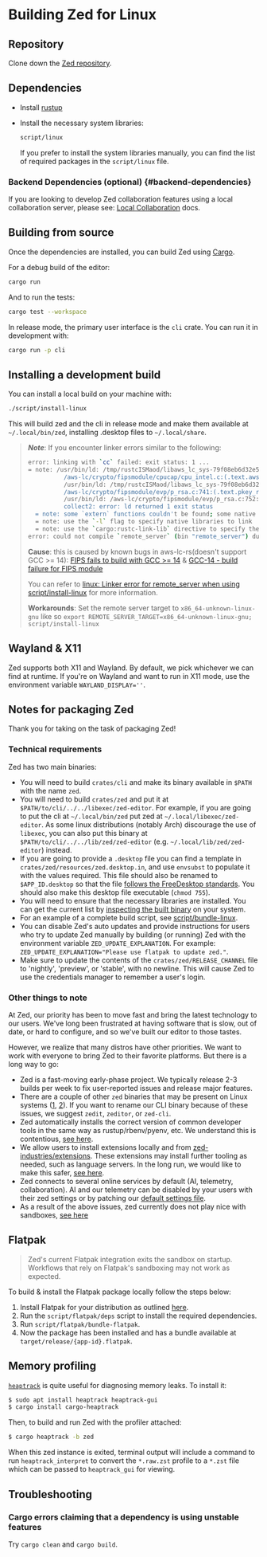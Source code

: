 # Building Zed for Linux

## Repository

Clone down the [Zed repository](https://tvv.tw/https://github.com/zed-industries/zed).

## Dependencies

- Install [rustup](https://www.rust-lang.org/tools/install)

- Install the necessary system libraries:

  ```sh
  script/linux
  ```

  If you prefer to install the system libraries manually, you can find the list of required packages in the `script/linux` file.

### Backend Dependencies (optional) {#backend-dependencies}

If you are looking to develop Zed collaboration features using a local collaboration server, please see: [Local Collaboration](./local-collaboration.md) docs.

## Building from source

Once the dependencies are installed, you can build Zed using [Cargo](https://doc.rust-lang.org/cargo/).

For a debug build of the editor:

```sh
cargo run
```

And to run the tests:

```sh
cargo test --workspace
```

In release mode, the primary user interface is the `cli` crate. You can run it in development with:

```sh
cargo run -p cli
```

## Installing a development build

You can install a local build on your machine with:

```sh
./script/install-linux
```

This will build zed and the cli in release mode and make them available at `~/.local/bin/zed`, installing .desktop files to `~/.local/share`.

> **_Note_**: If you encounter linker errors similar to the following:
>
> ```bash
> error: linking with `cc` failed: exit status: 1 ...
> = note: /usr/bin/ld: /tmp/rustcISMaod/libaws_lc_sys-79f08eb6d32e546e.rlib(f8e4fd781484bd36-bcm.o): in function `aws_lc_0_25_0_handle_cpu_env':
>           /aws-lc/crypto/fipsmodule/cpucap/cpu_intel.c:(.text.aws_lc_0_25_0_handle_cpu_env+0x63): undefined reference to `__isoc23_sscanf'
>           /usr/bin/ld: /tmp/rustcISMaod/libaws_lc_sys-79f08eb6d32e546e.rlib(f8e4fd781484bd36-bcm.o): in function `pkey_rsa_ctrl_str':
>           /aws-lc/crypto/fipsmodule/evp/p_rsa.c:741:(.text.pkey_rsa_ctrl_str+0x20d): undefined reference to `__isoc23_strtol'
>           /usr/bin/ld: /aws-lc/crypto/fipsmodule/evp/p_rsa.c:752:(.text.pkey_rsa_ctrl_str+0x258): undefined reference to `__isoc23_strtol'
>           collect2: error: ld returned 1 exit status
>   = note: some `extern` functions couldn't be found; some native libraries may need to be installed or have their path specified
>   = note: use the `-l` flag to specify native libraries to link
>   = note: use the `cargo:rustc-link-lib` directive to specify the native libraries to link with Cargo (see https://doc.rust-lang.org/cargo/reference/build-scripts.html#rustc-link-lib)
> error: could not compile `remote_server` (bin "remote_server") due to 1 previous error
> ```
>
> **Cause**:
> this is caused by known bugs in aws-lc-rs(doesn't support GCC >= 14): [FIPS fails to build with GCC >= 14](https://tvv.tw/https://github.com/aws/aws-lc-rs/issues/569)
> & [GCC-14 - build failure for FIPS module](https://tvv.tw/https://github.com/aws/aws-lc/issues/2010)
>
> You can refer to [linux: Linker error for remote_server when using script/install-linux](https://tvv.tw/https://github.com/zed-industries/zed/issues/24880) for more information.
>
> **Workarounds**:
> Set the remote server target to `x86_64-unknown-linux-gnu` like so `export REMOTE_SERVER_TARGET=x86_64-unknown-linux-gnu; script/install-linux`

## Wayland & X11

Zed supports both X11 and Wayland. By default, we pick whichever we can find at runtime. If you're on Wayland and want to run in X11 mode, use the environment variable `WAYLAND_DISPLAY=''`.

## Notes for packaging Zed

Thank you for taking on the task of packaging Zed!

### Technical requirements

Zed has two main binaries:

- You will need to build `crates/cli` and make its binary available in `$PATH` with the name `zed`.
- You will need to build `crates/zed` and put it at `$PATH/to/cli/../../libexec/zed-editor`. For example, if you are going to put the cli at `~/.local/bin/zed` put zed at `~/.local/libexec/zed-editor`. As some linux distributions (notably Arch) discourage the use of `libexec`, you can also put this binary at `$PATH/to/cli/../../lib/zed/zed-editor` (e.g. `~/.local/lib/zed/zed-editor`) instead.
- If you are going to provide a `.desktop` file you can find a template in `crates/zed/resources/zed.desktop.in`, and use `envsubst` to populate it with the values required. This file should also be renamed to `$APP_ID.desktop` so that the file [follows the FreeDesktop standards](https://tvv.tw/https://github.com/zed-industries/zed/issues/12707#issuecomment-2168742761). You should also make this desktop file executable (`chmod 755`).
- You will need to ensure that the necessary libraries are installed. You can get the current list by [inspecting the built binary](https://tvv.tw/https://github.com/zed-industries/zed/blob/935cf542aebf55122ce6ed1c91d0fe8711970c82/script/bundle-linux#L65-L67) on your system.
- For an example of a complete build script, see [script/bundle-linux](https://tvv.tw/https://github.com/zed-industries/zed/blob/935cf542aebf55122ce6ed1c91d0fe8711970c82/script/bundle-linux).
- You can disable Zed's auto updates and provide instructions for users who try to update Zed manually by building (or running) Zed with the environment variable `ZED_UPDATE_EXPLANATION`. For example: `ZED_UPDATE_EXPLANATION="Please use flatpak to update zed."`.
- Make sure to update the contents of the `crates/zed/RELEASE_CHANNEL` file to 'nightly', 'preview', or 'stable', with no newline. This will cause Zed to use the credentials manager to remember a user's login.

### Other things to note

At Zed, our priority has been to move fast and bring the latest technology to our users. We've long been frustrated at having software that is slow, out of date, or hard to configure, and so we've built our editor to those tastes.

However, we realize that many distros have other priorities. We want to work with everyone to bring Zed to their favorite platforms. But there is a long way to go:

- Zed is a fast-moving early-phase project. We typically release 2-3 builds per week to fix user-reported issues and release major features.
- There are a couple of other `zed` binaries that may be present on Linux systems ([1](https://openzfs.github.io/openzfs-docs/man/v2.2/8/zed.8.html), [2](https://zed.brimdata.io/docs/commands/zed)). If you want to rename our CLI binary because of these issues, we suggest `zedit`, `zeditor`, or `zed-cli`.
- Zed automatically installs the correct version of common developer tools in the same way as rustup/rbenv/pyenv, etc. We understand this is contentious, [see here](https://tvv.tw/https://github.com/zed-industries/zed/issues/12589).
- We allow users to install extensions locally and from [zed-industries/extensions](https://tvv.tw/https://github.com/zed-industries/extensions). These extensions may install further tooling as needed, such as language servers. In the long run, we would like to make this safer, [see here](https://tvv.tw/https://github.com/zed-industries/zed/issues/12358).
- Zed connects to several online services by default (AI, telemetry, collaboration). AI and our telemetry can be disabled by your users with their zed settings or by patching our [default settings file](https://tvv.tw/https://github.com/zed-industries/zed/blob/main/assets/settings/default.json).
- As a result of the above issues, zed currently does not play nice with sandboxes, [see here](https://tvv.tw/https://github.com/zed-industries/zed/pull/12006#issuecomment-2130421220)

## Flatpak

> Zed's current Flatpak integration exits the sandbox on startup. Workflows that rely on Flatpak's sandboxing may not work as expected.

To build & install the Flatpak package locally follow the steps below:

1. Install Flatpak for your distribution as outlined [here](https://flathub.org/setup).
2. Run the `script/flatpak/deps` script to install the required dependencies.
3. Run `script/flatpak/bundle-flatpak`.
4. Now the package has been installed and has a bundle available at `target/release/{app-id}.flatpak`.

## Memory profiling

[`heaptrack`](https://tvv.tw/https://github.com/KDE/heaptrack) is quite useful for diagnosing memory leaks. To install it:

```sh
$ sudo apt install heaptrack heaptrack-gui
$ cargo install cargo-heaptrack
```

Then, to build and run Zed with the profiler attached:

```sh
$ cargo heaptrack -b zed
```

When this zed instance is exited, terminal output will include a command to run `heaptrack_interpret` to convert the `*.raw.zst` profile to a `*.zst` file which can be passed to `heaptrack_gui` for viewing.

## Troubleshooting

### Cargo errors claiming that a dependency is using unstable features

Try `cargo clean` and `cargo build`.
